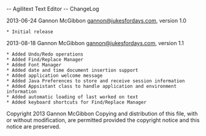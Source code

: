 -- Agilitext Text Editor
-- ChangeLog

2013-06-24 Gannon McGibbon <gannon@jukesfordays.com>, version 1.0

	* Initial release

2013-08-18 Gannon McGibbon <gannon@jukesfordays.com>, version 1.1

	* Added Undo/Redo operations
	* Added Find/Replace Manager
	* Added Font Manager
	* Added date and time document insertion support
	* Added application welcome message
	* Added Java Preferences to store and receive session information
	* Added Appsistant class to handle application and environment information
	* Added automatic loading of last worked on text
	* Added keyboard shortcuts for Find/Replace Manager

Copyright 2013 Gannon McGibbon
Copying and distribution of this file, with or without modification, are
permitted provided the copyright notice and this notice are preserved.